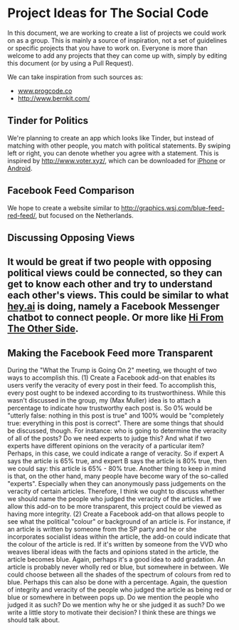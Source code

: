 Project Ideas for The Social Code
=============================

In this document, we are working to create a list of projects we could work on as a group. This is mainly a source of inspiration, not a set of guidelines or specific projects that you have to work on. Everyone is more than welcome to add any projects that they can come up with, simply by editing this document (or by using a Pull Request).

We can take inspiration from such sources as:

- www.progcode.co
- http://www.bernkit.com/

Tinder for Politics
------------------
We're planning to create an app which looks like Tinder, but instead of matching with other people, you match with political statements. By swiping left or right, you can denote whether you agree with a statement. This is inspired by http://www.voter.xyz/, which can be downloaded for [iPhone](https://itunes.apple.com/us/app/voter-matchmaking-for-politics/id933655920?mt=8&ign-mpt=uo%3D4) or [Android](https://play.google.com/store/apps/details?id=app.voter.xyz).

Facebook Feed Comparison
------------------
We hope to create a website similar to http://graphics.wsj.com/blue-feed-red-feed/, but focused on the Netherlands.

Discussing Opposing Views
------------------
It would be great if two people with opposing political views could be connected, so they can get to know each other and try to understand each other's views. This could be similar to what [hey.ai](http://hey.ai/) is doing, namely a Facebook Messenger chatbot to connect people. Or more like [Hi From The Other Side](https://www.hifromtheotherside.com/).
------------------
Making the Facebook Feed more Transparent 
------------------
During the "What the Trump is Going On 2" meeting, we thought of two ways to accomplish this. 
(1) Create a Facebook add-on that enables its users verify the veracity of every post in their feed. To accomplish this, every post ought to be indexed according to its trustworthiness. While this wasn't discussed in the group, my (Max Muller) idea is to attach a percentage to indicate how trustworthy each post is. So 0% would be "utterly false: nothing in this post is true" and 100% would be "completely true: everything in this post is correct". There are some things that should be discussed, though. For instance: who is going to determine the veracity of all of the posts? Do we need experts to judge this? And what if two experts have different opinions on the veracity of a particular item? Perhaps, in this case, we could indicate a range of veracity. So if expert A says the article is 65% true, and expert B says the article is 80% true, then we could say: this article is 65% - 80% true. Another thing to keep in mind is that, on the other hand, many people have become wary of the so-called "experts". Especially when they can anonymously pass judgements on the veracity of certain articles. Therefore, I think we ought to discuss whether we should name the people who judged the veracity of the articles. If we allow this add-on to be more transparent, this project could be viewed as having more integrity. 
(2) Create a Facebook add-on that allows people to see what the political "colour" or background of an article is. For instance, if an article is written by someone from the SP party and he or she incorporates socialist ideas within the article, the add-on could indicate that the colour of the article is red. If it's written by someone from the VVD who weaves liberal ideas with the facts and opinions stated in the article, the article becomes blue. Again, perhaps it's a good idea to add gradation. An article is probably never wholly red or blue, but somewhere in between. We could choose between all the shades of the spectrum of colours from red to blue. Perhaps this can also be done with a percentage. Again, the question of integrity and veracity of the people who judged the article as being red or blue or somewhere in between pops up. Do we mention the people who judged it as such? Do we mention why he or she judged it as such? Do we write a little story to motivate their decision? I think these are things we should talk about. 
